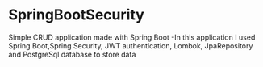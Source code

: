 # SpringBootSecurity

Simple CRUD application made with Spring Boot -In this application I used Spring Boot,Spring Security,
JWT authentication, Lombok, JpaRepository and PostgreSql database to store data 
